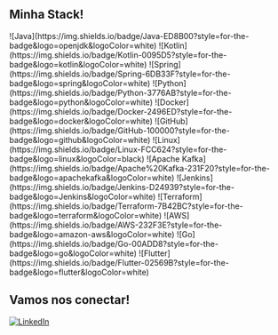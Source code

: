 <h2>Minha Stack!</h2>

<div style="center">
  ![Java](https://img.shields.io/badge/Java-ED8B00?style=for-the-badge&logo=openjdk&logoColor=white)
  ![Kotlin](https://img.shields.io/badge/Kotlin-0095D5?style=for-the-badge&logo=kotlin&logoColor=white)
  ![Spring](https://img.shields.io/badge/Spring-6DB33F?style=for-the-badge&logo=spring&logoColor=white)
  ![Python](https://img.shields.io/badge/Python-3776AB?style=for-the-badge&logo=python&logoColor=white)
  ![Docker](https://img.shields.io/badge/Docker-2496ED?style=for-the-badge&logo=docker&logoColor=white)
  ![GitHub](https://img.shields.io/badge/GitHub-100000?style=for-the-badge&logo=github&logoColor=white)
  ![Linux](https://img.shields.io/badge/Linux-FCC624?style=for-the-badge&logo=linux&logoColor=black)
  ![Apache Kafka](https://img.shields.io/badge/Apache%20Kafka-231F20?style=for-the-badge&logo=apachekafka&logoColor=white)
  ![Jenkins](https://img.shields.io/badge/Jenkins-D24939?style=for-the-badge&logo=Jenkins&logoColor=white)
  ![Terraform](https://img.shields.io/badge/Terraform-7B42BC?style=for-the-badge&logo=terraform&logoColor=white)
  ![AWS](https://img.shields.io/badge/AWS-232F3E?style=for-the-badge&logo=amazon-aws&logoColor=white)
  ![Go](https://img.shields.io/badge/Go-00ADD8?style=for-the-badge&logo=go&logoColor=white)
  ![Flutter](https://img.shields.io/badge/Flutter-02569B?style=for-the-badge&logo=flutter&logoColor=white)
</div>

<h2>Vamos nos conectar!</h2>

[![LinkedIn](https://img.shields.io/badge/LinkedIn-0A66C2?style=for-the-badge&logo=linkedin&logoColor=white)](https://www.linkedin.com/in/andrevalverdebrazil/)
